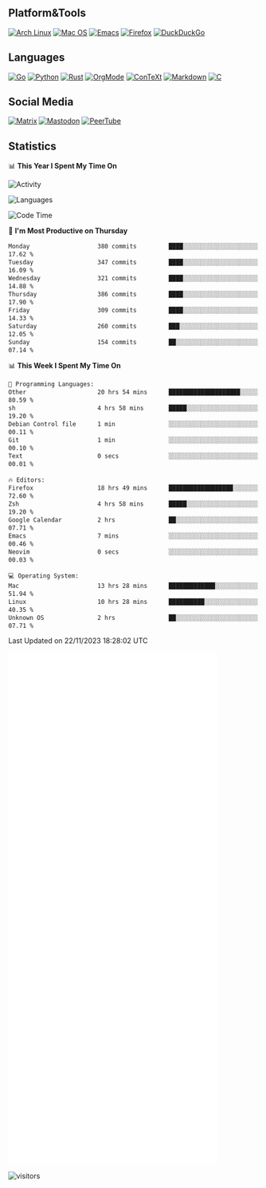 ## Platform&Tools

[![Arch Linux](https://img.shields.io/badge/ArchLinux-1793D1?logo=arch-linux&logoColor=fff&style=flat-square)](https://archlinux.org/)
[![Mac OS](https://img.shields.io/badge/MacOS-000000?style=flat-square&logo=macos&logoColor=F0F0F0)](https://www.apple.com/macos/)
[![Emacs](https://img.shields.io/badge/Emacs-%237F5AB6.svg?&style=flat-square&logo=gnu-emacs&logoColor=white)](https://www.gnu.org/software/emacs/)
[![Firefox](https://img.shields.io/badge/Firefox-FF7139?style=flat-square&logo=Firefox-Browser&logoColor=white)](https://firefox.com/)
[![DuckDuckGo](https://img.shields.io/badge/DuckDuckGo-DE5833?style=flat-square&logo=DuckDuckGo&logoColor=white)](https://duckduckgo.com/)

## Languages

[![Go](https://img.shields.io/badge/Golang-%2300ADD8.svg?style=flat-square&logo=go&logoColor=white)](https://golang.org/)
[![Python](https://img.shields.io/badge/Python-3670A0?style=flat-square&logo=python&logoColor=ffdd54)](https://www.python.org/)
[![Rust](https://img.shields.io/badge/Rust-%23000000.svg?style=flat-square&logo=rust&logoColor=white)](https://www.rust-lang.org/)
[![OrgMode](https://img.shields.io/badge/OrgMode-%23000000.svg?style=flat-square&logo=org&logoColor=white)](https://orgmode.org/)
[![ConTeXt](https://img.shields.io/badge/ConTeXt-%23008080.svg?style=flat-square&logo=latex&logoColor=white)](https://contextgarden.net/)
[![Markdown](https://img.shields.io/badge/MarkDown-%23000000.svg?style=flat-square&logo=markdown&logoColor=white)](https://daringfireball.net/projects/markdown/)
[![C](https://img.shields.io/badge/C-%2300599C.svg?style=flat-square&logo=c&logoColor=white)](https://www.iso.org/standard/74528.html)

## Social Media
<!--[![Telegram](https://img.shields.io/badge/SteamedFish-2CA5E0?style=social&logo=telegram&logoColor=white)](https://t.me/SteamedFish)-->

[![Matrix](https://img.shields.io/badge/SteamedFish-2CA5E0?style=social&logo=matrix&logoColor=black)](https://matrix.to/#/@i:steamedfish.org)
[![Mastodon](https://img.shields.io/mastodon/follow/109596467238113271?domain=https%3A%2F%2Fmastodon.steamedfish.org%2F&style=social)](https://steamedfish.org/@SteamedFish)
[![PeerTube](https://img.shields.io/badge/PeerTube-23000000.svg?logo=peertube&style=social)](https://peertube.steamedfish.org/)

## Statistics


📊 **This Year I Spent My Time On** 

![Activity](https://wakatime.com/share/@SteamedFish/7529f30a-f1b7-40a4-8d09-e6d855cb7a13.png)

![Languages](https://wakatime.com/share/@SteamedFish/1c5e5366-0e9e-40d8-ac85-d630f61b69c6.svg)

<!--START_SECTION:waka-->
![Code Time](http://img.shields.io/badge/Code%20Time-3%2C129%20hrs-blue)

📅 **I'm Most Productive on Thursday** 

```text
Monday                   380 commits         ████░░░░░░░░░░░░░░░░░░░░░   17.62 % 
Tuesday                  347 commits         ████░░░░░░░░░░░░░░░░░░░░░   16.09 % 
Wednesday                321 commits         ████░░░░░░░░░░░░░░░░░░░░░   14.88 % 
Thursday                 386 commits         ████░░░░░░░░░░░░░░░░░░░░░   17.90 % 
Friday                   309 commits         ████░░░░░░░░░░░░░░░░░░░░░   14.33 % 
Saturday                 260 commits         ███░░░░░░░░░░░░░░░░░░░░░░   12.05 % 
Sunday                   154 commits         ██░░░░░░░░░░░░░░░░░░░░░░░   07.14 % 
```


📊 **This Week I Spent My Time On** 

```text
💬 Programming Languages: 
Other                    20 hrs 54 mins      ████████████████████░░░░░   80.59 % 
sh                       4 hrs 58 mins       █████░░░░░░░░░░░░░░░░░░░░   19.20 % 
Debian Control file      1 min               ░░░░░░░░░░░░░░░░░░░░░░░░░   00.11 % 
Git                      1 min               ░░░░░░░░░░░░░░░░░░░░░░░░░   00.10 % 
Text                     0 secs              ░░░░░░░░░░░░░░░░░░░░░░░░░   00.01 % 

🔥 Editors: 
Firefox                  18 hrs 49 mins      ██████████████████░░░░░░░   72.60 % 
Zsh                      4 hrs 58 mins       █████░░░░░░░░░░░░░░░░░░░░   19.20 % 
Google Calendar          2 hrs               ██░░░░░░░░░░░░░░░░░░░░░░░   07.71 % 
Emacs                    7 mins              ░░░░░░░░░░░░░░░░░░░░░░░░░   00.46 % 
Neovim                   0 secs              ░░░░░░░░░░░░░░░░░░░░░░░░░   00.03 % 

💻 Operating System: 
Mac                      13 hrs 28 mins      █████████████░░░░░░░░░░░░   51.94 % 
Linux                    10 hrs 28 mins      ██████████░░░░░░░░░░░░░░░   40.35 % 
Unknown OS               2 hrs               ██░░░░░░░░░░░░░░░░░░░░░░░   07.71 % 
```


 Last Updated on 22/11/2023 18:28:02 UTC
<!--END_SECTION:waka-->


![Metrics](https://github.com/SteamedFish/SteamedFish/blob/master/github-metrics.svg)


![visitors](https://visitor-badge.laobi.icu/badge?page_id=SteamedFish.SteamedFish)
